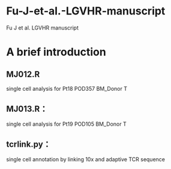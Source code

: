 # Fu-J-et-al.-LGVHR-manuscript
Fu J et al. LGVHR manuscript

# A brief introduction

## MJ012.R
single cell analysis for Pt18 POD357 BM_Donor T

## MJ013.R：
single cell analysis for Pt19 POD105 BM_Donor T

## tcrlink.py：
single cell annotation by linking 10x and adaptive TCR sequence
